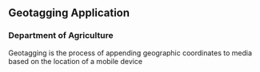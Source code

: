 ## Geotagging Application
### Department of Agriculture
Geotagging is the process of appending geographic coordinates to media based on the location of a mobile device
